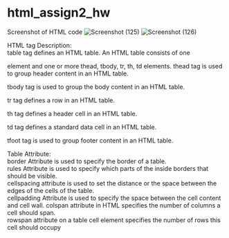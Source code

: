 # html_assign2_hw
Screenshot of HTML code
![Screenshot (125)](https://github.com/mansi2020/html_assign2_hw/assets/57188328/48ce91cb-2591-424e-b730-520bf0dec6d6)
![Screenshot (126)](https://github.com/mansi2020/html_assign2_hw/assets/57188328/d9a2e047-f4bb-4c69-acaa-61aa25c58a6e)

HTML tag Description:  
table tag defines an HTML table. An HTML table consists of one

element and one or more thead, tbody, tr, th, td elements.
thead tag is used to group header content in an HTML table.

tbody tag is used to group the body content in an HTML table.

tr tag defines a row in an HTML table.

th tag defines a header cell in an HTML table.

td tag defines a standard data cell in an HTML table.

tfoot tag is used to group footer content in an HTML table.  


Table Attribute:  
border Attribute is used to specify the border of a table.  
rules Attribute is used to specify which parts of the inside borders that should be visible.  
cellspacing attribute is used to set the distance or the space between the edges of the cells of the table.  
cellpadding Attribute is used to specify the space between the cell content and cell wall.
colspan attribute in HTML specifies the number of columns a cell should span.  
 rowspan attribute on a table cell element specifies the number of rows this cell should occupy


